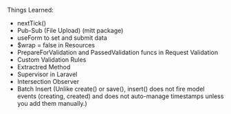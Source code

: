 Things Learned:
- nextTick()
- Pub-Sub (File Upload) (mitt package)
- useForm to set and submit data
- $wrap = false in Resources
- PrepareForValidation and PassedValidation funcs in Request Validation
- Custom Validation Rules
- Extractred Method
- Supervisor in Laravel
- Intersection Observer
- Batch Insert (Unlike create() or save(), insert() does not fire model events (creating, created) and does not auto-manage timestamps unless you add them manually.)